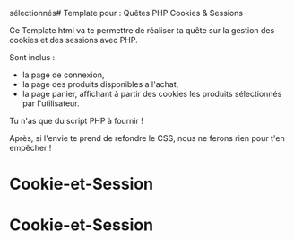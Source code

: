 sélectionnés# Template pour : Quêtes  PHP Cookies & Sessions

Ce Template html va te permettre de réaliser ta quête sur la gestion des cookies et des sessions avec PHP.

Sont inclus :

* la page de connexion,
* la page des produits disponibles a l'achat,
* la page panier, affichant à partir des cookies les produits sélectionnés par l'utilisateur.

Tu n'as que du script PHP à fournir !

Après, si l'envie te prend de refondre le CSS, nous ne ferons rien pour t'en empêcher !
# Cookie-et-Session
# Cookie-et-Session
